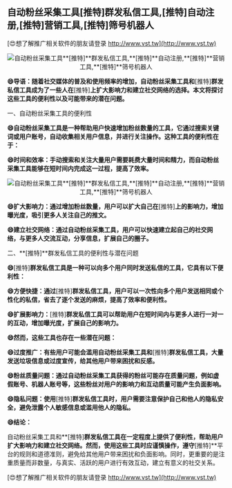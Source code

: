 ## **自动粉丝采集工具**[推特]**群发私信工具,**[推特]**自动注册,**[推特]**营销工具,**[推特]**筛号机器人**

[😍想了解推广相关软件的朋友请登录 http://www.vst.tw](http://www.vst.tw)

 <center><img src="https://vst.tw/MP4/tuiguang/png/4.png" alt="自动粉丝采集工具**[推特]**群发私信工具,**[推特]**自动注册,**[推特]**营销工具,**[推特]**筛号机器人"></center>

**😄导语：随着社交媒体的普及和使用频率的增加，自动粉丝采集工具和**[推特]**群发私信工具成为了一些人在**[推特]**上扩大影响力和建立社交网络的选择。本文将探讨这些工具的便利性以及可能带来的潜在问题。**

一、自动粉丝采集工具的便利性

**😄自动粉丝采集工具是一种帮助用户快速增加粉丝数量的工具，它通过搜索关键词或用户账号，自动收集相关用户信息，并进行关注操作。这种工具的便利性在于：**

**😄时间和效率：手动搜索和关注大量用户需要耗费大量时间和精力，而自动粉丝采集工具能够在短时间内完成这一过程，提高了效率。**

 <center><img src="https://vst.tw/MP4/tuiguang/png/2.png" alt="自动粉丝采集工具**[推特]**群发私信工具,**[推特]**自动注册,**[推特]**营销工具,**[推特]**筛号机器人"></center>

**😄扩大影响力：通过增加粉丝数量，用户可以扩大自己在**[推特]**上的影响力，增加曝光度，吸引更多人关注自己的推文。**

**😄建立社交网络：通过自动粉丝采集工具，用户可以快速建立起自己的社交网络，与更多人交流互动，分享信息，扩展自己的圈子。**

二、**[推特]**群发私信工具的便利性与潜在问题

**😄**[推特]**群发私信工具是一种可以向多个用户同时发送私信的工具，它具有以下便利性：**

**😄方便快捷：通过**[推特]**群发私信工具，用户可以一次性向多个用户发送相同或个性化的私信，省去了逐个发送的麻烦，提高了效率和便利性。**

**😄扩展影响力：**[推特]**群发私信工具可以帮助用户在短时间内与更多人进行一对一的互动，增加曝光度，扩展自己的影响力。**

**😄然而，这些工具也存在一些潜在问题：**

**😄过度推广：有些用户可能会滥用自动粉丝采集工具和**[推特]**群发私信工具，大量发送垃圾信息或过度宣传，给其他用户带来困扰和反感。**

**😄粉丝质量问题：通过自动粉丝采集工具获得的粉丝可能存在质量问题，例如虚假账号、机器人账号等，这些粉丝对用户的影响力和互动质量可能产生负面影响。**

**😄隐私问题：使用**[推特]**群发私信工具时，用户需要注意保护自己和他人的隐私安全，避免泄露个人敏感信息或滥用他人的隐私。**

**😄结论：**

自动粉丝采集工具和**[推特]**群发私信工具在一定程度上提供了便利性，帮助用户扩大影响力和建立社交网络。然而，使用这些工具时应谨慎操作，遵守**[推特]**平台的规则和道德准则，避免给其他用户带来困扰和负面影响。同时，更重要的是注重质量而非数量，与真实、活跃的用户进行有效互动，建立有意义的社交关系。

[😍想了解推广相关软件的朋友请登录 http://www.vst.tw](http://www.vst.tw)



